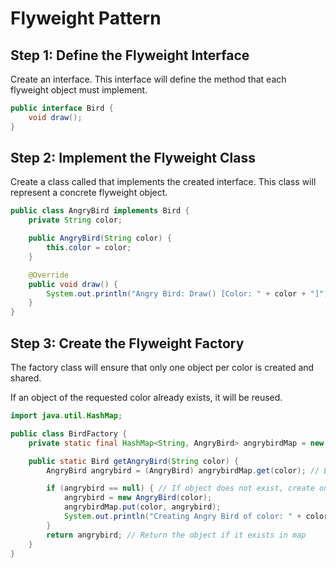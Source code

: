 # Flyweight Pattern

## Step 1: Define the Flyweight Interface

Create an interface. This interface will define the method that each flyweight object must implement.

```java
public interface Bird {
    void draw();
}
```

## Step 2: Implement the Flyweight Class

Create a class called that implements the created interface. This class will represent a concrete flyweight object.

```java
public class AngryBird implements Bird {
    private String color;

    public AngryBird(String color) {
        this.color = color;
    }

    @Override
    public void draw() {
        System.out.println("Angry Bird: Draw() [Color: " + color + "]");
    }
}
```

## Step 3: Create the Flyweight Factory

The factory class will ensure that only one object per color is created and shared. 

If an object of the requested color already exists, it will be reused.

```java
import java.util.HashMap;

public class BirdFactory {
    private static final HashMap<String, AngryBird> angrybirdMap = new HashMap<>();

    public static Bird getAngryBird(String color) {
        AngryBird angrybird = (AngryBird) angrybirdMap.get(color); // Either null or an object

        if (angrybird == null) { // If object does not exist, create one
            angrybird = new AngryBird(color);
            angrybirdMap.put(color, angrybird);
            System.out.println("Creating Angry Bird of color: " + color);
        }
        return angrybird; // Return the object if it exists in map
    }
}
```